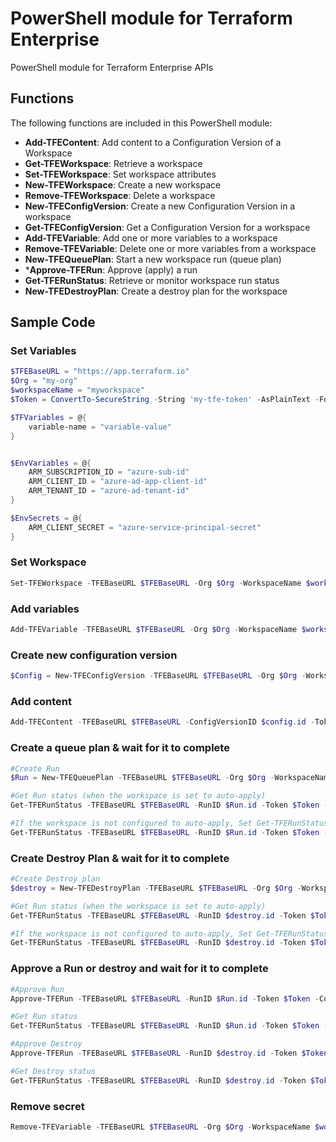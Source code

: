 # PowerShell module for Terraform Enterprise

PowerShell module for Terraform Enterprise APIs

## Functions

The following functions are included in this PowerShell module:

* **Add-TFEContent**: Add content to a Configuration Version of a Workspace
* **Get-TFEWorkspace**: Retrieve a workspace
* **Set-TFEWorkspace**: Set workspace attributes
* **New-TFEWorkspace**: Create a new workspace
* **Remove-TFEWorkspace**: Delete a workspace
* **New-TFEConfigVersion**: Create a new Configuration Version in a workspace
* **Get-TFEConfigVersion**: Get a Configuration Version for a workspace
* **Add-TFEVariable**: Add one or more variables to a workspace
* **Remove-TFEVariable**: Delete one or more variables from a workspace
* **New-TFEQueuePlan**: Start a new workspace run (queue plan)
* ***Approve-TFERun**: Approve (apply) a run
* **Get-TFERunStatus**: Retrieve or monitor workspace run status
* **New-TFEDestroyPlan**: Create a destroy plan for the workspace

## Sample Code

### Set Variables

```powershell
$TFEBaseURL = "https://app.terraform.io"
$Org = "my-org"
$workspaceName = "myworkspace"
$Token = ConvertTo-SecureString -String 'my-tfe-token' -AsPlainText -Force

$TFVariables = @{
    variable-name = "variable-value"
}


$EnvVariables = @{
    ARM_SUBSCRIPTION_ID = "azure-sub-id"
    ARM_CLIENT_ID = "azure-ad-app-client-id"
    ARM_TENANT_ID = "azure-ad-tenant-id"
}

$EnvSecrets = @{
    ARM_CLIENT_SECRET = "azure-service-principal-secret"
}
```

### Set Workspace

```powershell
Set-TFEWorkspace -TFEBaseURL $TFEBaseURL -Org $Org -WorkspaceName $workspaceName -Token $Token -WorkspaceDescription "Tao's test workspace for TFE API dev work" -TerraformVersion '0.12.28' -AutoApply $true -AllowDestroyPlan $true -Verbose
```

### Add variables

```powershell
Add-TFEVariable -TFEBaseURL $TFEBaseURL -Org $Org -WorkspaceName $workspaceName -Token $Token -TFVariables $TFVariables -EnvVariables $EnvVariables -EnvSecrets $EnvSecrets -verbose
```

### Create new configuration version

```powershell
$Config = New-TFEConfigVersion -TFEBaseURL $TFEBaseURL -Org $Org -WorkspaceName $workspaceName -Token $Token -verbose

```

### Add content

```powershell
Add-TFEContent -TFEBaseURL $TFEBaseURL -ConfigVersionID $config.id -Token $Token -contentPath "C:\Documents\git\TerraformEnterprise-PS\examples\deploy-vm-shutdown-schedule-to-sub" -verbose

```

### Create a queue plan & wait for it to complete

```powershell
#Create Run
$Run = New-TFEQueuePlan -TFEBaseURL $TFEBaseURL -Org $Org -WorkspaceName $workspaceName -Token $Token -ConfigVersionID $config.id -verbose

#Get Run status (when the workspace is set to auto-apply)
Get-TFERunStatus -TFEBaseURL $TFEBaseURL -RunID $Run.id -Token $Token -WaitForCompletion -Verbose

#If the workspace is not configured to auto-apply, Set Get-TFERunStatus to exit when the run status is planned
Get-TFERunStatus -TFEBaseURL $TFEBaseURL -RunID $Run.id -Token $Token -WaitForCompletion -StopAtPlanned -Verbose
```

### Create Destroy Plan & wait for it to complete

```powershell
#Create Destroy plan
$destroy = New-TFEDestroyPlan -TFEBaseURL $TFEBaseURL -Org $Org -WorkspaceName $workspaceName -Token $Token -Verbose -confirm:$false

#Get Run status (when the workspace is set to auto-apply)
Get-TFERunStatus -TFEBaseURL $TFEBaseURL -RunID $destroy.id -Token $Token -WaitForCompletion -Verbose

#If the workspace is not configured to auto-apply, Set Get-TFERunStatus to exit when the run status is planned
Get-TFERunStatus -TFEBaseURL $TFEBaseURL -RunID $destroy.id -Token $Token -WaitForCompletion -StopAtPlanned -Verbose
```

### Approve a Run or destroy and wait for it to complete

```powershell
#Approve Run
Approve-TFERun -TFEBaseURL $TFEBaseURL -RunID $Run.id -Token $Token -Confirm:$false -Verbose

#Get Run status
Get-TFERunStatus -TFEBaseURL $TFEBaseURL -RunID $Run.id -Token $Token -WaitForCompletion -Verbose

#Approve Destroy
Approve-TFERun -TFEBaseURL $TFEBaseURL -RunID $destroy.id -Token $Token -Confirm:$false -Verbose

#Get Destroy status
Get-TFERunStatus -TFEBaseURL $TFEBaseURL -RunID $destroy.id -Token $Token -WaitForCompletion -Verbose
```

### Remove secret

```powershell
Remove-TFEVariable -TFEBaseURL $TFEBaseURL -Org $Org -WorkspaceName $workspaceName -Token $Token -EnvSecrets @('ARM_CLIENT_SECRET') -verbose
```
